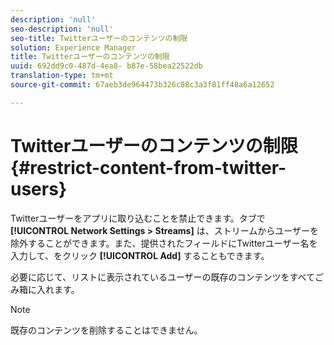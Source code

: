 ```yaml
---
description: 'null'
seo-description: 'null'
seo-title: Twitterユーザーのコンテンツの制限
solution: Experience Manager
title: Twitterユーザーのコンテンツの制限
uuid: 692dd9c0-487d-4ea8- b87e-58bea22522db
translation-type: tm+mt
source-git-commit: 67aeb3de964473b326c88c3a3f81ff48a6a12652

---
```



# Twitterユーザーのコンテンツの制限{#restrict-content-from-twitter-users}

Twitterユーザーをアプリに取り込むことを禁止できます。タブで **[!UICONTROL Network Settings > Streams]** は、ストリームからユーザーを除外することができます。また、提供されたフィールドにTwitterユーザー名を入力して、をクリック **[!UICONTROL Add]** することもできます。

必要に応じて、リストに表示されているユーザーの既存のコンテンツをすべてごみ箱に入れます。

>[!NOTE]
>
>既存のコンテンツを削除することはできません。

